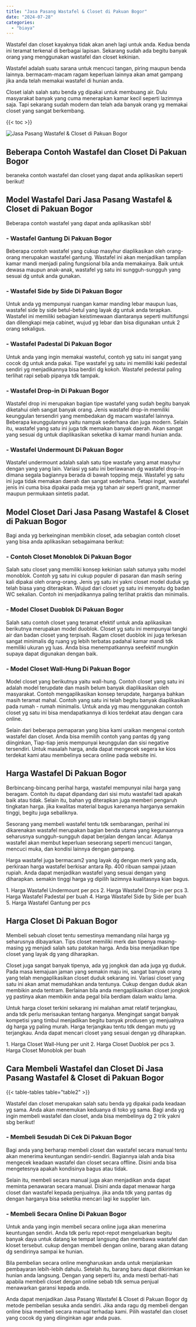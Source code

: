 ```yaml
---
title: "Jasa Pasang Wastafel & Closet di Pakuan Bogor"
date: "2024-07-28"
categories: 
  - "biaya"
---
```


Wastafel dan closet kayaknya tidak akan aneh lagi untuk anda. Kedua benda ini teramat terkenal di berbagai lapisan. Sekarang sudah ada begitu banyak orang yang menggunakan wastafel dan closet kekinian.

Wastafel adalah suatu sarana untuk mencuci tangan, piring maupun benda lainnya. bermacam-macam ragam keperluan lainnya akan amat gampang jika anda telah memakai wastafel di hunian anda.

Closet ialah salah satu benda yg dipakai untuk membuang air. Dulu masyarakat banyak yang cuma menerapkan kamar kecil seperti lazimnya saja. Tapi sekarang sudah modern dan telah ada banyak orang yg memakai closet yang sangat berkembang.

{{< toc >}}

![Jasa Pasang Wastafel & Closet di Pakuan Bogor](/images/wastafel-closet-murah53.png)

## Beberapa Contoh Wastafel dan Closet Di Pakuan Bogor

beraneka contoh wastafel dan closet yang dapat anda aplikasikan seperti berikut!

## Model Wastafel Dari Jasa Pasang Wastafel & Closet di Pakuan Bogor

Beberapa contoh wastafel yang dapat anda aplikasikan sbb!

### \- Wastafel Gantung Di Pakuan Bogor

Beberapa contoh wastafel yang cukup masyhur diaplikasikan oleh orang-orang merupakan wastafel gantung. Wastafel ini akan menjadikan tampilan kamar mandi menjadi paling fungsional bila anda memakainya. Baik untuk dewasa maupun anak-anak, wastafel yg satu ini sungguh-sungguh yang sesuai dg untuk anda gunakan.

### \- Wastafel Side by Side Di Pakuan Bogor

Untuk anda yg mempunyai ruangan kamar manding lebar maupun luas, wastafel side by side betul-betul yang layak dg untuk anda terapkan. Wastafel ini memiliki sebagian keistimewaan diantaranya seperti multifungsi dan dilengkapi meja cabinet, wujud yg lebar dan bisa digunakan untuk 2 orang sekaligus.

### \- Wastafel Padestal Di Pakuan Bogor

Untuk anda yang ingin memakai wasteful, contoh yg satu ini sangat yang cocok dg untuk anda pakai. Tipe wastafel yg satu ini memiliki kaki pedestal sendiri yg menjadikannya bisa berdiri dg kokoh. Wastafel pedestal paling terlihat rapi sebab pipanya tdk tampak.

### \- Wastafel Drop-in Di Pakuan Bogor

Wastafel drop ini merupakan bagian tipe wastafel yang sudah begitu banyak diketahui oleh sangat banyak orang. Jenis wastafel drop-in memiliki keunggulan tersendiri yang membedakan dg macam wastafel lainnya. Beberapa keunggulannya yaitu nampak sederhana dan juga modern. Selain itu, wastafel yang satu ini juga tdk memakan banyak daerah. Akan sangat yang sesuai dg untuk diaplikasikan seketika di kamar mandi hunian anda.

### \- Wastafel Undermount Di Pakuan Bogor

Wastafel undermount adalah salah satu tipe wastafe yang amat masyhur dengan yang yang lain. Variasi yg satu ini berlawanan dg wastafel drop-in dimana segala bagiannya berada di bawah topping meja. Wastafel yg satu ini juga tidak memakan daerah dan sangat sederhana. Tetapi ingat, wastafel jenis ini cuma bisa dipakai pada meja yg tahan air seperti granit, marmer maupun permukaan sintetis padat.

## Model Closet Dari Jasa Pasang Wastafel & Closet di Pakuan Bogor

Bagi anda yg berkeinginan membikin closet, ada sebagian contoh closet yang bisa anda aplikasikan sebagaimana berikut:

### \- Contoh Closet Monoblok Di Pakuan Bogor

Salah satu closet yang memiliki konsep kekinian salah satunya yaitu model monoblok. Contoh yg satu ini cukup populer di pasaran dan masih sering kali dipakai oleh orang-orang. Jenis yg satu ini yakni closet model duduk yg telah biasa yang diterapkan. Wujud dari closet yg satu ini menyatu dg badan WC sekalian. Contoh ini menjadikannya paling terlihat praktis dan minimalis.

### \- Model Closet Duoblok Di Pakuan Bogor

Salah satu contoh closet yang teramat efektif untuk anda aplikasikan berikutnya merupakan model duoblok. Closet yg satu ini mempunyai tangki air dan badan closet yang terpisah. Ragam closet duoblok ini juga terkesan sangat minimalis dg ruang yg lebih terbatas padahal kamar mandi tdk memiliki ukuran yg luas. Anda bisa menempatkannya seefektif mungkin supaya dapat digunakan dengan baik.

### \- Model Closet Wall-Hung Di Pakuan Bogor

Model closet yang berikutnya yaitu wall-hung. Contoh closet yang satu ini adalah model terupdate dan masih belum banyak diaplikasikan oleh masyarakat. Contoh mengaplikasikan konsep terupdate, harganya bahkan masih teramat mahal. Contoh yang satu ini telah begitu banyak diaplikasikan pada rumah - rumah minimalis. Untuk anda yg mau menggunakan contoh closet yg satu ini bisa mendapatkannya di kios terdekat atau dengan cara online.

Selain dari beberapa pemaparan yang bisa kami uraikan mengenai contoh wastafel dan closet. Anda bisa memilih contoh yang pantas dg yang diinginkan, Tiap-tiap jenis mempunyai keunggulan dan sisi negative tersendiri. Untuk masalah harga, anda dapat mengecek segera ke kios terdekat kami atau membelinya secara online pada website ini.

## Harga Wastafel Di Pakuan Bogor

Berbincang-bincang perihal harga, wastafel mempunyai nilai harga yang beragam. Contoh itu dapat dipandang dari sisi mutu wastafel tadi apakah baik atau tidak. Selain itu, bahan yg diterapkan juga memberi pengaruh tingkatan harga. jika kwalitas material bagus karenanya harganya semakin tinggi, begitu juga sebaliknya.

Sesorang yang membeli wastafel tentu tdk sembarangan, perihal ini dikarenakan wastafel merupakan bagian benda utama yang kegunaannya seharusnya sungguh-sungguh dapat berjalan dengan lancar. Adanya wastafel akan membut keperluan seseorang seperti mencuci tangan, mencuci muka, dan kondisi lainnya dengan gampang.

Harga wastafel juga bermacam2 yang layak dg dengan merk yang ada, perkiraan harga wastafel berkisar antara Rp. 400 ribuan sampai jutaan rupiah. Anda dapat menjadikan wastafel yang sesuai dengan yang diharapkan. semakin tinggi harga yg dipilih lazimnya kualitasnya kian bagus.

1\. Harga Wastafel Undermount per pcs 2. Harga Wastafel Drop-in per pcs 3. Harga Wastafel Padestal per buah 4. Harga Wastafel Side by Side per buah 5. Harga Wastafel Gantung per pcs

## Harga Closet Di Pakuan Bogor

Membeli sebuah closet tentu semestinya memandang nilai harga yg seharusnya dibayarkan. Tips closet memiliki merk dan tipenya masing-masing yg menjadi salah satu patokan harga. Anda bisa menjadikan tipe closet yang layak dg yang diharapkan.

Closet juga sangat banyak tipenya, ada yg jongkok dan ada juga yg duduk. Pada masa kemajuan jaman yang semakin maju ini, sangat banyak orang yang telah mengaplikasikan closet duduk sekarang ini. Variasi closet yang satu ini akan amat memudahkan anda tentunya. Cukup dengan duduk akan membikin anda tentram. Berlainan bila anda mengaplikasikan closet jongkok yg pastinya akan membikin anda pegal bila berdiam dalam waktu lama.

Untuk harga closet terkini sekarang ini malahan amat relatif terjangkau, anda tdk perlu merisaukan tentang harganya. Mengingat sangat banyak kompetisi yang timbul menjadikan begitu banyak produsen yg menjualnya dg harga yg paling murah. Harga terjangkau tentu tdk dengan mutu yg terjangkau. Anda dapat mencari closet yang sesuai dengan yg diharapkan.

1\. Harga Closet Wall-Hung per unit 2. Harga Closet Duoblok per pcs 3. Harga Closet Monoblok per buah

## Cara Membeli Wastafel dan Closet Di Jasa Pasang Wastafel & Closet di Pakuan Bogor

{{< table-tables table="table2" >}}

Wastafel dan closet merupakan salah satu benda yg dipakai pada keadaan yg sama. Anda akan menemukan keduanya di toko yg sama. Bagi anda yg ingin membeli wastafel dan closet, anda bisa membelinya dg 2 trik yakni sbg berikut!

### \- Membeli Sesudah Di Cek Di Pakuan Bogor

Bagi anda yang berharap membeli closet dan wastafel secara manual tentu akan menerima keuntungan sendiri-sendiri. Bagiannya ialah anda bisa mengecek keadaan wastafel dan closet secara offline. Disini anda bisa mengetesnya apakah kondisinya bagus atau tidak.

Selain itu, membeli secara manual juga akan menjadikan anda dapat meminta penawaran secara manual. Disini anda dapat menawar harga closet dan wastafel kepada penjualnya. jika anda tdk yang pantas dg dengan harganya bisa seketika mencari lagi ke supplier lain.

### \- Membeli Secara Online Di Pakuan Bogor

Untuk anda yang ingin membeli secara online juga akan menerima keuntungan sendiri. Anda tdk perlu repot-repot mengeluarkan begitu banyak daya untuk datang ke tempat langsung dan membawa wastafel dan kloset tersebut. cukup dengan membeli dengan online, barang akan datang dg sendirinya sampai ke hunian.

Bila pembelian secara online mengharuskan anda untuk menjalankan pembayaran lebih-lebih dahulu. Setelah itu, barang baru dapat dikirimkan ke hunian anda langsung. Dengan yang seperti itu, anda mesti berhati-hati apabila membeli closet dengan online sebab tdk semua penjual menawarkan garansi kepada anda.

Anda dapat menjadikan Jasa Pasang Wastafel & Closet di Pakuan Bogor dg metode pembelian sesuka anda sendiri. Jika anda ragu dg membeli dengan online bisa membeli secara manual terhadap kami. Pilih wastafel dan closet yang cocok dg yang diinginkan agar anda puas.
